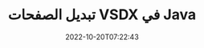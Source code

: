 ---
############################# Static ############################
layout: "auto-gen-merger"
date: 2022-10-20T07:22:43
draft: false
otherformats: dot dotm dotx epub html mht mhtml odp ods odt one otp ott pdf pps ppsx

############################# Head ############################
head_title: "تبادل الصفحات VSDX في Java"
head_description: "قم بالتبديل والتبادل بين صفحتين داخل ملف VSDX في Java باستخدام واجهة برمجة تطبيقات دمج المستندات."

############################# Header ############################
title: "تبديل الصفحات VSDX في Java"
description: "استبدل الصفحات VSDX ببضعة أسطر من كود Java."
bg_image: "https://cms.admin.containerize.com/templates/aspose/App_Themes/V3/images/bg/header1.png"
bg_overlay: false
button:
    enable: true
    icon: "fas fa-arrow-down"
    label: "تحميل النسخة التجريبية المجانية"
    link: "https://downloads.groupdocs.com/merger/java"

############################# SubMenu ############################
submenu:
    enable: true

    left:
        img_alt: "GroupDocs.Merger for Java"
        image: "https://cms.admin.containerize.com/templates/groupdocs/images/product-logos/90x90-noborder/groupdocs-merger-java.png"
        product: "GroupDocs.Merger"
        platform: "Java"

    middle:
        button:

            # button loop
            - link: "https://apireference.groupdocs.com/merger/java"
              text: "مرجع API"

            # button loop
            - link: "https://github.com/groupdocs-merger"
              text: "أمثلة التعليمات البرمجية"

            # button loop
            - link: "https://products.groupdocs.app/merger/family"
              text: "العروض التوضيحية الحية"

            # button loop
            - link: "https://purchase.groupdocs.com/pricing/merger/java"
              text: "التسعير"

    right:
        link_download: "https://downloads.groupdocs.com/merger"
        link_learn: "https://docs.groupdocs.com/merger/java"
        link_buy: "https://purchase.groupdocs.com"

############################# About ############################
about:
    enable: true
    title: "حول واجهة برمجة تطبيقات GroupDocs.Merger for Java"
    content: |
        يقدم [GroupDocs.Merger for Java](/ar/merger/java/) حلاً بسيطًا للدمج والتقسيم بأمان بين مجموعة كبيرة من تنسيقات المستندات بما في ذلك PDF و Microsoft Office (Word و Excel و PowerPoint و OneNote) و OpenDocument و HTML والصور وغيرها الكثير داخل تطبيقات Java. من خلال إضافة بضعة أسطر فقط من التعليمات البرمجية ، قم بتنفيذ العديد من عمليات المستندات مثل نقل أو إزالة أو تدوير أو تبديل أو استخراج أو تغيير اتجاه الصفحات داخل المستندات. تدعم المستندات التي تدمج API أيضًا معاينة صفحات المستند كصورة لتحليل بنية المستند وتنسيقه ومحتواه على الصفحة.
        
        GroupDocs.Merger API هو الاختيار الصحيح لحلول الشركات التي تحتاج إلى ميزات تبديل صفحات الملفات. يتم دعم واجهات برمجة التطبيقات هذه بشكل جيد على جميع أنظمة التشغيل والأنظمة الأساسية بما في ذلك J2SE 7.0 (1.7), J2SE 8.0 (1.8), Java 10.

############################# Steps ############################
steps:
    enable: true
    title_left: "تبديل صفحات الملفات VSDX في Java"
    content_left: |
        يسهّل [GroupDocs.Merger for Java](/ar/merger/java/) على مطوري Java تبديل الصفحات داخل ملف VSDX من خلال تنفيذ بضع خطوات سهلة .
        
        * تهيئة **SwapOptions** لتحديد أرقام الصفحات للتبادل.
        * قم بإنشاء مثيل جديد من **Merger** وتمرير مسار مستند المصدر كمعامل مُنشئ.
        * استدعاء **SwapPages** ومرر **SwapOptions** كائن.
        * اتصل بـ **Save** وحدد مسار الملف لحفظ المستند الناتج.

    title_right: "متطلبات النظام"
    content_right: |
        يتم دعم واجهات برمجة تطبيقات GroupDocs.Merger for Java على جميع الأنظمة الأساسية وأنظمة التشغيل الرئيسية. قبل تنفيذ الكود أدناه ، يرجى التأكد من تثبيت المتطلبات الأساسية التالية على نظامك.

        * أنظمة التشغيل: مايكروسوفت ويندوز ، لينوكس ، ماك
        * بيئات التطوير: NetBeans, IntelliJ IDEA, Eclipse
        * إطار أعمال: J2SE 7.0 (1.7), J2SE 8.0 (1.8), Java 10
        * تنزيل أحدث إصدار من GroupDocs.Merger for Java من [Maven](https://repository.groupdocs.com/webapp/#/artifacts/browse/tree/General/repo/com/groupdocs/groupdocs-merger)
         
    code: |
     {{% merger/additional-styles %}}
     {{< merger/code-merger title="كيفية تبديل صفحات ملف VSDX باستخدام كود مثال Java">}}

        ```java    
        // قم بتبديل صفحات ملف VSDX باستخدام GroupDocs.Merger API
        int pageNumber1 = 6;
        int pageNumber2 = 1;

        // قم بتهيئة فئة SwapOptions لتحديد أرقام الصفحات للتبديل
        SwapOptions swapOptions = new SwapOptions(pageNumber2, pageNumber1);

        // إنشاء دمج مع مستند الإدخال VSDX
        Merger merger = new Merger("input.vsdx");

        // استدعاء طريقة SwapPages ومرر SwapOptions الكائن إليها
        merger.swapPages(swapOptions);
    
        // استدعاء طريقة حفظ وتمرير مسار الملف المطلوب لحفظ المستند الناتج
        merger.save("output.vsdx");
        ```
     {{< /merger/code-merger >}}

############################# Demos ############################
demos:
    enable: true
    title: "عروض توضيحية مباشرة - قم بتبديل VSDX صفحات الملفات عبر الإنترنت"
    content: |
       قم بتبديل صفحات ملف VSDX الآن من خلال زيارة موقع ويب [GroupDocs.Merger Live Demos](https://products.groupdocs.app/splitter/swap-pages/vsdx).
       يحتوي العرض التوضيحي المباشر على الفوائد التالية.
        
############################# About Formats ############################
about_formats:
    enable: true

############################# More Formats ############################
more_formats:
    enable: true
    title: "قم بتبديل صفحات تنسيقات الملفات الأخرى"
    content: |
        Java دمج المستندات وتقسيم واجهة برمجة التطبيقات لتنسيقات الملفات والصور. قم بتبديل بعض تنسيقات الملفات الشائعة كما هو مذكور أدناه.

############################# Back to top ###############################
back_to_top:
    enable: true
---